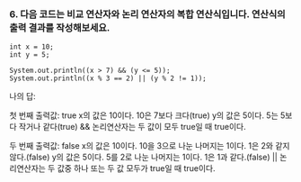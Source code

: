 ### 6. 다음 코드는 비교 연산자와 논리 연산자의 복합 연산식입니다. 연산식의 출력 결과를 작성해보세요.

```
int x = 10;
int y = 5;

System.out.println((x > 7) && (y <= 5));
System.out.println((x % 3 == 2) || (y % 2 != 1));
```

나의 답:

첫 번째 출력값: true
x의 값은 10이다. 10은 7보다 크다(true)
y의 값은 5이다. 5는 5보다 작거나 같다(true)
&& 논리연산자는 두 값이 모두 true일 때 true이다.

두 번째 출력값: false
x의 값은 10이다. 10을 3으로 나눈 나머지는 1이다. 1은 2와 같지 않다.(false)
y의 값은 5이다. 5를 2로 나눈 나머지는 1이다. 1은 1과 같다.(false)
|| 논리연산자는 두 값중 하나 또는 두 값 모두가 true일 때 true이다. 
